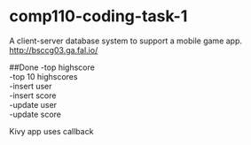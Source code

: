 # comp110-coding-task-1
A client-server database system to support a mobile game app.
http://bsccg03.ga.fal.io/

##Done
-top highscore  
-top 10 highscores  
-insert user  
-insert score  
-update user  
-update score  

Kivy app uses callback
